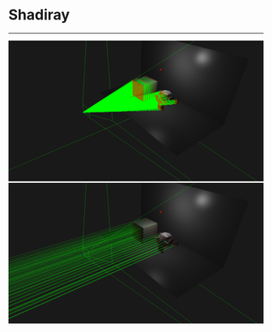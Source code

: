 # Shadiray
---------
![screenshot](https://raw.githubusercontent.com/algisb/shadiray/master/screen-cap/1.png)
![screenshot](https://raw.githubusercontent.com/algisb/shadiray/master/screen-cap/0.png)
